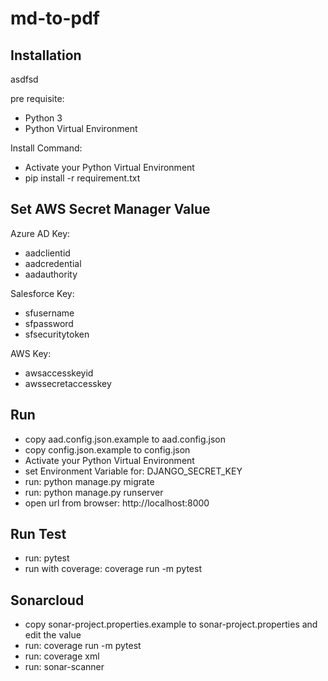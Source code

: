 # md-to-pdf

## Installation

asdfsd


pre requisite:
- Python 3
- Python Virtual Environment

Install Command:
- Activate your Python Virtual Environment
- pip install -r requirement.txt

## Set AWS Secret Manager Value
Azure AD Key:
- aadclientid
- aadcredential
- aadauthority

Salesforce Key:
- sfusername
- sfpassword
- sfsecuritytoken

AWS Key:
- awsaccesskeyid
- awssecretaccesskey

## Run
- copy aad.config.json.example to aad.config.json
- copy config.json.example to config.json
- Activate your Python Virtual Environment
- set Environment Variable for: DJANGO_SECRET_KEY
- run: python manage.py migrate
- run: python manage.py runserver
- open url from browser: http://localhost:8000

## Run Test
- run: pytest
- run with coverage: coverage run -m pytest

## Sonarcloud
- copy sonar-project.properties.example to sonar-project.properties and edit the value
- run: coverage run -m pytest
- run: coverage xml
- run: sonar-scanner
